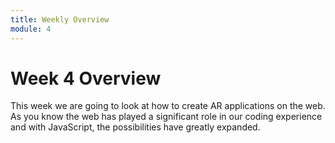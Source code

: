 ```yaml
---
title: Weekly Overview
module: 4
---
```


# Week 4 Overview


This week we are going to look at how to create AR applications on the web.  As you know the web has played a significant role in our coding experience and with JavaScript, the possibilities have greatly expanded.
